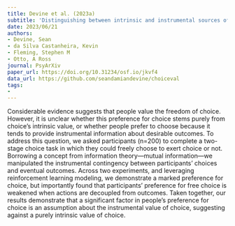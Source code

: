 ```yaml
---
title: Devine et al. (2023a)
subtitle: 'Distinguishing between intrinsic and instrumental sources of the value of choice'
date: 2023/06/21
authors:
- Devine, Sean
- da Silva Castanheira, Kevin
- Fleming, Stephen M
- Otto, A Ross
journal: PsyArXiv
paper_url: https://doi.org/10.31234/osf.io/jkvf4
data_url: https://github.com/seandamiandevine/choiceval
tags:
-
---
```


Considerable evidence suggests that people value the freedom of choice. However, it is unclear whether this preference for choice stems purely from choice’s intrinsic value, or whether people prefer to choose because it tends to provide instrumental information about desirable outcomes. To address this question, we asked participants (n=200) to complete a two-stage choice task in which they could freely choose to exert choice or not. Borrowing a concept from information theory—mutual information—we manipulated the instrumental contingency between participants’ choices and eventual outcomes. Across two experiments, and leveraging reinforcement learning modeling, we demonstrate a marked preference for choice, but importantly found that participants’ preference for free choice is weakened when actions are decoupled from outcomes. Taken together, our results demonstrate that a significant factor in people’s preference for choice is an assumption about the instrumental value of choice, suggesting against a purely intrinsic value of choice.
